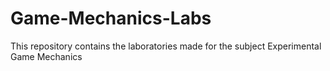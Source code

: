 # Game-Mechanics-Labs
This repository contains the laboratories made for the subject Experimental Game Mechanics
